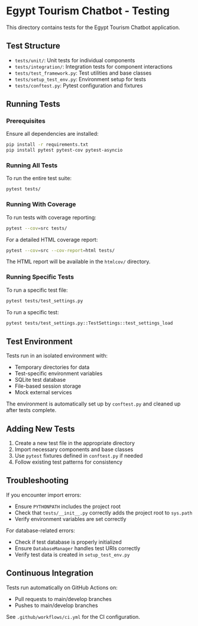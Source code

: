 # Egypt Tourism Chatbot - Testing

This directory contains tests for the Egypt Tourism Chatbot application.

## Test Structure

- `tests/unit/`: Unit tests for individual components
- `tests/integration/`: Integration tests for component interactions
- `tests/test_framework.py`: Test utilities and base classes
- `tests/setup_test_env.py`: Environment setup for tests
- `tests/conftest.py`: Pytest configuration and fixtures

## Running Tests

### Prerequisites

Ensure all dependencies are installed:

```bash
pip install -r requirements.txt
pip install pytest pytest-cov pytest-asyncio
```

### Running All Tests

To run the entire test suite:

```bash
pytest tests/
```

### Running With Coverage

To run tests with coverage reporting:

```bash
pytest --cov=src tests/
```

For a detailed HTML coverage report:

```bash
pytest --cov=src --cov-report=html tests/
```

The HTML report will be available in the `htmlcov/` directory.

### Running Specific Tests

To run a specific test file:

```bash
pytest tests/test_settings.py
```

To run a specific test:

```bash
pytest tests/test_settings.py::TestSettings::test_settings_load
```

## Test Environment

Tests run in an isolated environment with:

- Temporary directories for data
- Test-specific environment variables
- SQLite test database
- File-based session storage
- Mock external services

The environment is automatically set up by `conftest.py` and cleaned up after tests complete.

## Adding New Tests

1. Create a new test file in the appropriate directory
2. Import necessary components and base classes
3. Use `pytest` fixtures defined in `conftest.py` if needed
4. Follow existing test patterns for consistency

## Troubleshooting

If you encounter import errors:

- Ensure `PYTHONPATH` includes the project root
- Check that `tests/__init__.py` correctly adds the project root to `sys.path`
- Verify environment variables are set correctly

For database-related errors:

- Check if test database is properly initialized
- Ensure `DatabaseManager` handles test URIs correctly
- Verify test data is created in `setup_test_env.py`

## Continuous Integration

Tests run automatically on GitHub Actions on:

- Pull requests to main/develop branches
- Pushes to main/develop branches

See `.github/workflows/ci.yml` for the CI configuration.
